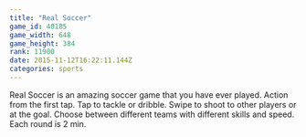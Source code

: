 ```yaml
---
title: "Real Soccer"
game_id: 40185
game_width: 648
game_height: 384
rank: 11900
date: 2015-11-12T16:22:11.144Z
categories: sports
---
```

Real Soccer is an amazing soccer game that you have ever played. Action from the first tap. Tap to tackle or dribble. Swipe to shoot to other players or at the goal. Choose between different teams with different skills and speed. Each round is 2 min.